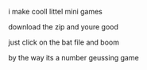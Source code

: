 i make cooll littel mini games 

download the zip and youre good

just click on the bat file and boom

by the way its a number geussing game
